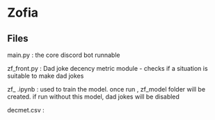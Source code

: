 # Zofia

## Files

main.py : the core discord bot runnable 

zf_front.py : Dad joke decency metric module - checks if a situation is suitable to make dad jokes

zf_ .ipynb : used to train the model. once run , zf_model folder will be created. if run without this model, dad jokes will be disabled

decmet.csv :  
